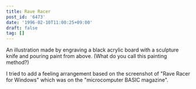 ```yaml
---
title: Rave Racer
post_id: '6473'
date: '1996-02-10T11:00:25+09:00'
draft: false
tag: []
---
```


An illustration made by engraving a black acrylic board with a sculpture knife and pouring paint from above. (What do you call this painting method?)

I tried to add a feeling arrangement based on the screenshot of "Rave Racer for Windows" which was on the "microcomputer BASIC magazine".